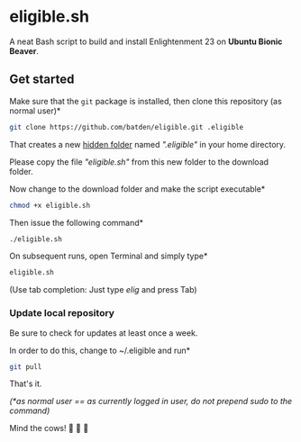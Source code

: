 
# eligible.sh

A neat Bash script to build and install Enlightenment 23 on **Ubuntu Bionic Beaver**.

## Get started

Make sure that the `git` package is installed, then clone this repository (as normal user)*

```bash
git clone https://github.com/batden/eligible.git .eligible
```

That creates a new [hidden folder](https://itsfoss.com/hide-folders-and-show-hidden-files-in-ubuntu-beginner-trick/) named _".eligible"_ in your home directory.

Please copy the file _"eligible.sh"_ from this new folder to the download folder.

Now change to the download folder and make the script executable*

```bash
chmod +x eligible.sh
```

Then issue the following command*

```bash
./eligible.sh
```

On subsequent runs, open Terminal and simply type*

```bash
eligible.sh
```

(Use tab completion: Just type _elig_ and press Tab)

### Update local repository

Be sure to check for updates at least once a week.

In order to do this, change to ~/.eligible and run*

```bash
git pull
```

That's it.

_(*as normal user == as currently logged in user, do not prepend sudo to the command)_

Mind the cows! :cow2: :cow2: :cow2:
